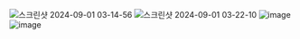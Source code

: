 ![스크린샷 2024-09-01 03-14-56](https://github.com/user-attachments/assets/11f51dba-8247-4a68-8486-8ab3c84bd27e)
![스크린샷 2024-09-01 03-22-10](https://github.com/user-attachments/assets/c66cbfb4-2aa2-4922-9dbe-fb669c083042)
![image](https://github.com/user-attachments/assets/a1017342-ded6-4e9c-a678-7aa23b5bd7d6)
![image](https://github.com/user-attachments/assets/cb9cb229-8ec3-4700-aebb-303d9706beca)
